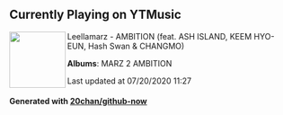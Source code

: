 ## Currently Playing on YTMusic

[<img align="left" width="100" src="https://lh3.googleusercontent.com/gkQFVvjJGBrAk2EIgVpzixFW8hM2l-o8-0m-q_as2Hb3J64nXwQ1mc7TF-hRY6iFAcVEPFRxE_F3ppRXyA">](https://music.youtube.com/channel/UCoV8L_tyJqZoRh51f-2ylhQ)

Leellamarz - AMBITION (feat. ASH ISLAND, KEEM HYO-EUN, Hash Swan & CHANGMO)

**Albums**: MARZ 2 AMBITION

Last updated at 07/20/2020 11:27

#### Generated with [20chan/github-now](https://github.com/20chan/github-now)


<!--
**20chan/20chan** is a ✨ _special_ ✨ repository because its `README.md` (this file) appears on your GitHub profile.

Here are some ideas to get you started:

- 🔭 I’m currently working on ...
- 🌱 I’m currently learning ...
- 👯 I’m looking to collaborate on ...
- 🤔 I’m looking for help with ...
- 💬 Ask me about ...
- 📫 How to reach me: ...
- 😄 Pronouns: ...
- ⚡ Fun fact: ...
-->
